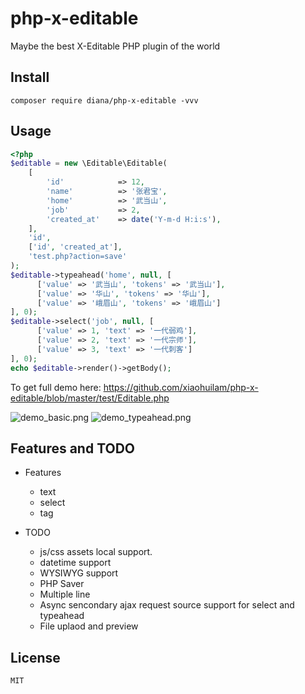 # php-x-editable

Maybe the best X-Editable PHP plugin of the world

## Install

```
composer require diana/php-x-editable -vvv
```


## Usage

```php
<?php
$editable = new \Editable\Editable(
    [
        'id'            => 12,
        'name'          => '张君宝',
        'home'          => '武当山',
        'job'           => 2,
        'created_at'    => date('Y-m-d H:i:s'),
    ], 
    'id', 
    ['id', 'created_at'], 
    'test.php?action=save'
);
$editable->typeahead('home', null, [
      ['value' => '武当山', 'tokens' => '武当山'],
      ['value' => '华山', 'tokens' => '华山'],
      ['value' => '峨眉山', 'tokens' => '峨眉山']
], 0);
$editable->select('job', null, [
      ['value' => 1, 'text' => '一代弱鸡'],
      ['value' => 2, 'text' => '一代宗师'],
      ['value' => 3, 'text' => '一代刺客']
], 0);
echo $editable->render()->getBody();
```

To get full demo here: https://github.com/xiaohuilam/php-x-editable/blob/master/test/Editable.php

![demo_basic.png](https://i.loli.net/2017/11/08/5a02eda96db8b.png)
![demo_typeahead.png](https://i.loli.net/2017/11/08/5a030b7c4b6ad.png)


## Features and TODO

 - Features
     - text 
     - select 
     - tag

 - TODO
     - js/css assets local support.
     - datetime support
     - WYSIWYG support
     - PHP Saver
     - Multiple line
     - Async sencondary ajax request source support for select and typeahead
     - File uplaod and preview


## License

```
MIT
```

